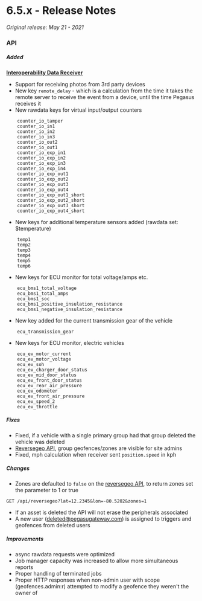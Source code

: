 # 6.5.x - Release Notes
*Original release: May 21 - 2021*

### API

##### Added

**[Interoperability Data Receiver](https://support.digitalcomtech.com/pegasus/admin-guide-en/#receiving-data-from-other-platforms)**
- Support for receiving photos from 3rd party devices
- New key `remote_delay` - which is a calculation from the time it takes the remote server to receive the event from a device, until the time Pegasus receives it
- New rawdata keys for virtual input/output counters

```
    counter_io_tamper
    counter_io_in1
    counter_io_in2
    counter_io_in3
    counter_io_out2
    counter_io_out1
    counter_io_exp_in1
    counter_io_exp_in2
    counter_io_exp_in3
    counter_io_exp_in4
    counter_io_exp_out1
    counter_io_exp_out2
    counter_io_exp_out3
    counter_io_exp_out4
    counter_io_exp_out1_short
    counter_io_exp_out2_short
    counter_io_exp_out3_short
    counter_io_exp_out4_short
```

- New keys for additional temperature sensors added (rawdata set: $temperature)

```
    temp1
    temp2
    temp3
    temp4
    temp5
    temp6
```

- New keys for ECU monitor for total voltage/amps etc.

```
    ecu_bms1_total_voltage
    ecu_bms1_total_amps
    ecu_bms1_soc
    ecu_bms1_positive_insulation_resistance
    ecu_bms1_negative_insulation_resistance
```

- New key added for the current transmission gear of the vehicle

```
    ecu_transmission_gear
```

- New keys for ECU monitor, electric vehicles

```
    ecu_ev_motor_current
    ecu_ev_motor_voltage
    ecu_ev_soh
    ecu_ev_charger_door_status
    ecu_ev_mid_door_status
    ecu_ev_front_door_status
    ecu_ev_rear_air_pressure
    ecu_ev_odometer
    ecu_ev_front_air_pressure
    ecu_ev_speed_2
    ecu_ev_throttle
```

##### Fixes

- Fixed, if a vehicle with a single primary group had that group deleted the vehicle was deleted
- [Reversegeo API](http://docs.pegasusgateway.com/#reverse-geocoding), group geofences/zones are visible for site admins
- Fixed, mph calculation when receiver sent `position.speed` in kph

##### Changes

- Zones are defaulted to `false` on the [reversegeo API](https://pegasus1.pegasusgateway.com/api-static/docs/#api-ReverseGeo-GetReverseGeo), to return zones set the parameter to 1 or true

```
GET /api/reversegeo?lat=12.2345&lon=-80.5202&zones=1
```

- If an asset is deleted the API will not erase the peripherals associated
- A new user (deleted@pegasugateway.com) is assigned to triggers and geofences from deleted users

##### Improvements

- async rawdata requests were optimized
- Job manager capacity was increased to allow more simultaneous reports
- Proper handling of terminated jobs
- Proper HTTP responses when non-admin user with scope (geofences.admin:r) attempted to modify a geofence they weren't the owner of